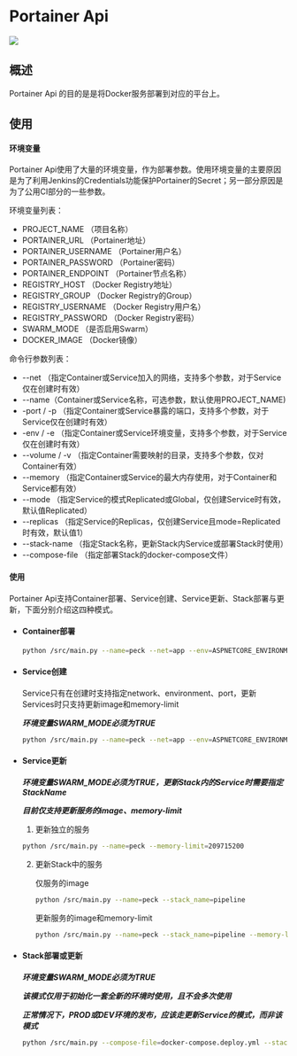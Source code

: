 ﻿# Portainer Api

[![](https://images.microbadger.com/badges/version/antsoftxyz/portainer-api.svg)](https://microbadger.com/images/antsoftxyz/portainer-api "Get your own version badge on microbadger.com")

## 概述

Portainer Api 的目的是是将Docker服务部署到对应的平台上。

## 使用

#### 环境变量

Portainer Api使用了大量的环境变量，作为部署参数。使用环境变量的主要原因是为了利用Jenkins的Credentials功能保护Portainer的Secret；另一部分原因是为了公用CI部分的一些参数。

环境变量列表：

* PROJECT_NAME （项目名称）
* PORTAINER_URL （Portainer地址）
* PORTAINER_USERNAME （Portainer用户名）
* PORTAINER_PASSWORD （Portainer密码）
* PORTAINER_ENDPOINT （Portainer节点名称）
* REGISTRY_HOST （Docker Registry地址）
* REGISTRY_GROUP （Docker Registry的Group）
* REGISTRY_USERNAME （Docker Registry用户名）
* REGISTRY_PASSWORD （Docker Registry密码）
* SWARM_MODE （是否启用Swarm）
* DOCKER_IMAGE （Docker镜像）

命令行参数列表：

* --net （指定Container或Service加入的网络，支持多个参数，对于Service仅在创建时有效）
* --name（Container或Service名称，可选参数，默认使用PROJECT_NAME)
* -port / -p （指定Container或Service暴露的端口，支持多个参数，对于Service仅在创建时有效）
* -env / -e （指定Container或Service环境变量，支持多个参数，对于Service仅在创建时有效）
* --volume / -v （指定Container需要映射的目录，支持多个参数，仅对Container有效）
* --memory （指定Container或Service的最大内存使用，对于Container和Service都有效）
* --mode （指定Service的模式Replicated或Global，仅创建Service时有效，默认值Replicated）
* --replicas （指定Service的Replicas，仅创建Service且mode=Replicated时有效，默认值1）
* --stack-name （指定Stack名称，更新Stack内Service或部署Stack时使用）
* --compose-file （指定部署Stack的docker-compose文件）

#### 使用

Portainer Api支持Container部署、Service创建、Service更新、Stack部署与更新，下面分别介绍这四种模式。

* #### Container部署

    ```bash
    python /src/main.py --name=peck --net=app --env=ASPNETCORE_ENVIRONMENT=Development --port=12345:80 --net=app-swarm
    ```

* #### Service创建

    Service只有在创建时支持指定network、environment、port，更新Services时只支持更新image和memory-limit

    ***环境变量SWARM_MODE必须为TRUE***

    ```bash
    python /src/main.py --name=peck --net=app --env=ASPNETCORE_ENVIRONMENT=Development --port=12345:80 --net=app-swarm
    ```

* #### Service更新

    ***环境变量SWARM_MODE必须为TRUE，更新Stack内的Service时需要指定StackName***

    ***目前仅支持更新服务的image、memory-limit***

    1. 更新独立的服务

    ```bash
    python /src/main.py --name=peck --memory-limit=209715200
    ```

    2. 更新Stack中的服务

        仅服务的image
        ```bash
        python /src/main.py --name=peck --stack_name=pipeline
        ```

        更新服务的image和memory-limit
        ```bash
        python /src/main.py --name=peck --stack_name=pipeline --memory-limit=209715200
        ```

* #### Stack部署或更新

    ***环境变量SWARM_MODE必须为TRUE***

    ***该模式仅用于初始化一套全新的环境时使用，且不会多次使用***

    ***正常情况下，PROD或DEV环境的发布，应该走更新Service的模式，而非该模式***

    ```bash
    python /src/main.py --compose-file=docker-compose.deploy.yml --stack-name=fengchao
    ```